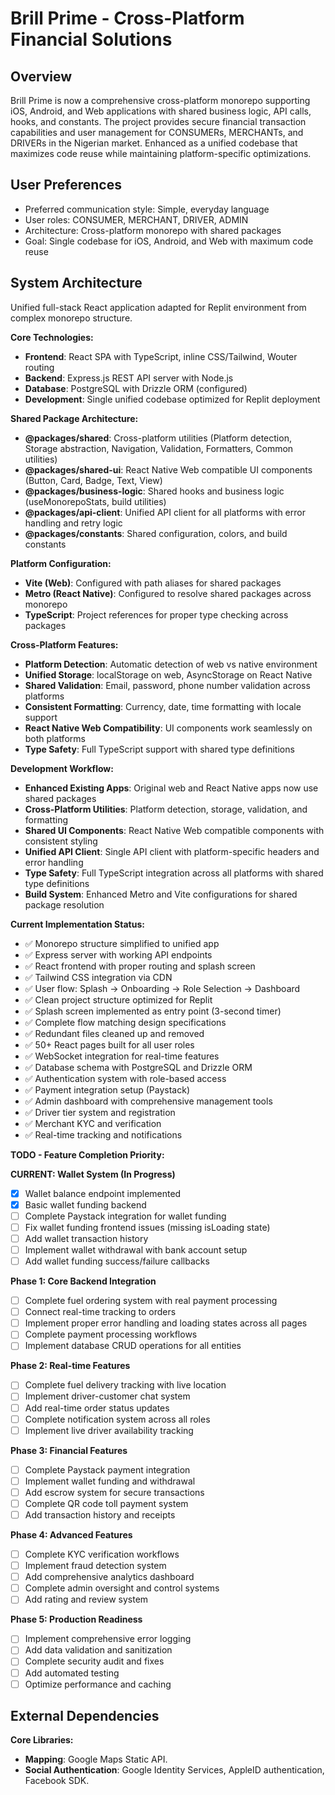 # Brill Prime - Cross-Platform Financial Solutions

## Overview
Brill Prime is now a comprehensive cross-platform monorepo supporting iOS, Android, and Web applications with shared business logic, API calls, hooks, and constants. The project provides secure financial transaction capabilities and user management for CONSUMERs, MERCHANTs, and DRIVERs in the Nigerian market. Enhanced as a unified codebase that maximizes code reuse while maintaining platform-specific optimizations.

## User Preferences
- Preferred communication style: Simple, everyday language
- User roles: CONSUMER, MERCHANT, DRIVER, ADMIN
- Architecture: Cross-platform monorepo with shared packages
- Goal: Single codebase for iOS, Android, and Web with maximum code reuse

## System Architecture
Unified full-stack React application adapted for Replit environment from complex monorepo structure.

**Core Technologies:**
- **Frontend**: React SPA with TypeScript, inline CSS/Tailwind, Wouter routing
- **Backend**: Express.js REST API server with Node.js
- **Database**: PostgreSQL with Drizzle ORM (configured)
- **Development**: Single unified codebase optimized for Replit deployment

**Shared Package Architecture:**
- **@packages/shared**: Cross-platform utilities (Platform detection, Storage abstraction, Navigation, Validation, Formatters, Common utilities)
- **@packages/shared-ui**: React Native Web compatible UI components (Button, Card, Badge, Text, View)
- **@packages/business-logic**: Shared hooks and business logic (useMonorepoStats, build utilities)
- **@packages/api-client**: Unified API client for all platforms with error handling and retry logic
- **@packages/constants**: Shared configuration, colors, and build constants

**Platform Configuration:**
- **Vite (Web)**: Configured with path aliases for shared packages
- **Metro (React Native)**: Configured to resolve shared packages across monorepo
- **TypeScript**: Project references for proper type checking across packages

**Cross-Platform Features:**
- **Platform Detection**: Automatic detection of web vs native environment
- **Unified Storage**: localStorage on web, AsyncStorage on React Native
- **Shared Validation**: Email, password, phone number validation across platforms
- **Consistent Formatting**: Currency, date, time formatting with locale support
- **React Native Web Compatibility**: UI components work seamlessly on both platforms
- **Type Safety**: Full TypeScript support with shared type definitions

**Development Workflow:**
- **Enhanced Existing Apps**: Original web and React Native apps now use shared packages
- **Cross-Platform Utilities**: Platform detection, storage, validation, and formatting
- **Shared UI Components**: React Native Web compatible components with consistent styling
- **Unified API Client**: Single API client with platform-specific headers and error handling
- **Type Safety**: Full TypeScript integration across all platforms with shared type definitions
- **Build System**: Enhanced Metro and Vite configurations for shared package resolution

**Current Implementation Status:**
- ✅ Monorepo structure simplified to unified app
- ✅ Express server with working API endpoints
- ✅ React frontend with proper routing and splash screen
- ✅ Tailwind CSS integration via CDN
- ✅ User flow: Splash → Onboarding → Role Selection → Dashboard
- ✅ Clean project structure optimized for Replit
- ✅ Splash screen implemented as entry point (3-second timer)
- ✅ Complete flow matching design specifications
- ✅ Redundant files cleaned up and removed
- ✅ 50+ React pages built for all user roles
- ✅ WebSocket integration for real-time features
- ✅ Database schema with PostgreSQL and Drizzle ORM
- ✅ Authentication system with role-based access
- ✅ Payment integration setup (Paystack)
- ✅ Admin dashboard with comprehensive management tools
- ✅ Driver tier system and registration
- ✅ Merchant KYC and verification
- ✅ Real-time tracking and notifications

**TODO - Feature Completion Priority:**

**CURRENT: Wallet System (In Progress)**
- [x] Wallet balance endpoint implemented
- [x] Basic wallet funding backend 
- [ ] Complete Paystack integration for wallet funding
- [ ] Fix wallet funding frontend issues (missing isLoading state)
- [ ] Add wallet transaction history
- [ ] Implement wallet withdrawal with bank account setup
- [ ] Add wallet funding success/failure callbacks

**Phase 1: Core Backend Integration**
- [ ] Complete fuel ordering system with real payment processing
- [ ] Connect real-time tracking to orders
- [ ] Implement proper error handling and loading states across all pages
- [ ] Complete payment processing workflows
- [ ] Implement database CRUD operations for all entities

**Phase 2: Real-time Features**
- [ ] Complete fuel delivery tracking with live location
- [ ] Implement driver-customer chat system
- [ ] Add real-time order status updates
- [ ] Complete notification system across all roles
- [ ] Implement live driver availability tracking

**Phase 3: Financial Features**
- [ ] Complete Paystack payment integration
- [ ] Implement wallet funding and withdrawal
- [ ] Add escrow system for secure transactions
- [ ] Complete QR code toll payment system
- [ ] Add transaction history and receipts

**Phase 4: Advanced Features**
- [ ] Complete KYC verification workflows
- [ ] Implement fraud detection system
- [ ] Add comprehensive analytics dashboard
- [ ] Complete admin oversight and control systems
- [ ] Add rating and review system

**Phase 5: Production Readiness**
- [ ] Implement comprehensive error logging
- [ ] Add data validation and sanitization
- [ ] Complete security audit and fixes
- [ ] Add automated testing
- [ ] Optimize performance and caching

## External Dependencies

**Core Libraries:**
- **Mapping**: Google Maps Static API.
- **Social Authentication**: Google Identity Services, AppleID authentication, Facebook SDK.